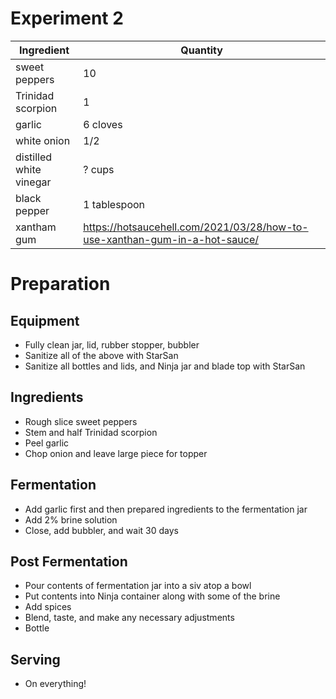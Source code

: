 # Experiment 2

| Ingredient              | Quantity                                                                   |
| ----------------------- | -------------------------------------------------------------------------- |
| sweet peppers           | 10                                                                         |
| Trinidad scorpion       | 1                                                                          |
| garlic                  | 6 cloves                                                                   |
| white onion             | 1/2                                                                        |
| distilled white vinegar | ? cups                                                                     |
| black pepper            | 1 tablespoon                                                               |
| xantham gum             | https://hotsaucehell.com/2021/03/28/how-to-use-xanthan-gum-in-a-hot-sauce/ |

# Preparation

## Equipment

* Fully clean jar, lid, rubber stopper, bubbler
* Sanitize all of the above with StarSan
* Sanitize all bottles and lids, and Ninja jar and blade top with StarSan

## Ingredients

* Rough slice sweet peppers
* Stem and half Trinidad scorpion
* Peel garlic
* Chop onion and leave large piece for topper

## Fermentation

* Add garlic first and then prepared ingredients to the fermentation jar
* Add 2% brine solution
* Close, add bubbler, and wait 30 days

## Post Fermentation

* Pour contents of fermentation jar into a siv atop a bowl
* Put contents into Ninja container along with some of the brine
* Add spices
* Blend, taste, and make any necessary adjustments
* Bottle

## Serving

* On everything!
